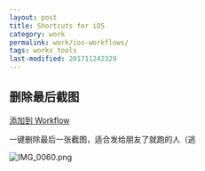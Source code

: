 ```yaml
---
layout: post
title: Shortcuts for iOS
category: work
permalink: work/ios-workflows/
tags: works_tools
last-modified: 201711242329
---
```


## 删除最后截图
[添加到 Workflow](https://workflow.is/workflows/0a7ca76a434446e59df80601ba953953)

一键删除最后一张截图，适合发给朋友了就跑的人（逃

![IMG_0060.png](https://img.akacdn.app/2017/05/04/IMG_0060.png)